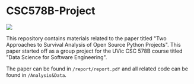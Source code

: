 # CSC578B-Project

<a href = "https://github.com/DerekRobin/Survival-Analysis-of-OSS-Projects/graphs/contributors">
  <img src = "https://contrib.rocks/image?repo = GitHub_username/repository_name"/>
</a>

This repository contains materials related to the paper titled "Two Approaches to Survival Analysis of Open Source Python Projects". This paper started off as a group project for the UVic CSC 578B course titled "Data Science for Software Engineering".

The paper can be found in `/report/report.pdf` and all related code can be found in `/Analysis&Data`.
